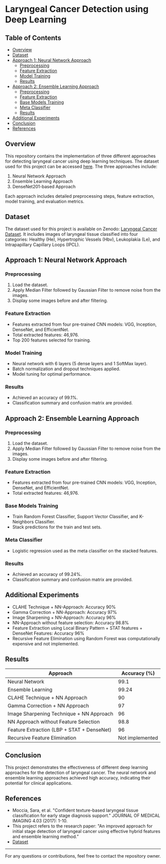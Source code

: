 # Laryngeal Cancer Detection using Deep Learning

## Table of Contents

- [Overview](#overview)
- [Dataset](#dataset)
- [Approach 1: Neural Network Approach](#approach-1-neural-network-approach)
  - [Preprocessing](#preprocessing)
  - [Feature Extraction](#feature-extraction)
  - [Model Training](#model-training)
  - [Results](#results)
- [Approach 2: Ensemble Learning Approach](#approach-2-ensemble-learning-approach)
  - [Preprocessing](#preprocessing-1)
  - [Feature Extraction](#feature-extraction-1)
  - [Base Models Training](#base-models-training)
  - [Meta Classifier](#meta-classifier)
  - [Results](#results-1)
- [Additional Experiments](#additional-experiments)
- [Conclusion](#conclusion)
- [References](#references)

## Overview

This repository contains the implementation of three different approaches for detecting laryngeal cancer using deep learning techniques. The dataset used for this project can be accessed [here](https://zenodo.org/records/1003200). The three approaches include:

1. Neural Network Approach
2. Ensemble Learning Approach
3. DenseNet201-based Approach

Each approach includes detailed preprocessing steps, feature extraction, model training, and evaluation metrics.

## Dataset

The dataset used for this project is available on Zenodo: [Laryngeal Cancer Dataset](https://zenodo.org/records/1003200). It includes images of laryngeal tissue classified into four categories: Healthy (He), Hypertrophic Vessels (Hbv), Leukoplakia (Le), and Intrapapillary Capillary Loops (IPCL).

## Approach 1: Neural Network Approach

### Preprocessing

1. Load the dataset.
2. Apply Median Filter followed by Gaussian Filter to remove noise from the images.
3. Display some images before and after filtering.

### Feature Extraction

- Features extracted from four pre-trained CNN models: VGG, Inception, DenseNet, and EfficientNet.
- Total extracted features: 46,976.
- Top 200 features selected for training.

### Model Training

- Neural network with 6 layers (5 dense layers and 1 SoftMax layer).
- Batch normalization and dropout techniques applied.
- Model tuning for optimal performance.

### Results

- Achieved an accuracy of 99.1%.
- Classification summary and confusion matrix are provided.

## Approach 2: Ensemble Learning Approach

### Preprocessing

1. Load the dataset.
2. Apply Median Filter followed by Gaussian Filter to remove noise from the images.
3. Display some images before and after filtering.

### Feature Extraction

- Features extracted from four pre-trained CNN models: VGG, Inception, DenseNet, and EfficientNet.
- Total extracted features: 46,976.

### Base Models Training

- Train Random Forest Classifier, Support Vector Classifier, and K-Neighbors Classifier.
- Stack predictions for the train and test sets.

### Meta Classifier

- Logistic regression used as the meta classifier on the stacked features.

### Results

- Achieved an accuracy of 99.24%.
- Classification summary and confusion matrix are provided.

## Additional Experiments

- CLAHE Technique + NN-Approach: Accuracy 90%
- Gamma Correction + NN-Approach: Accuracy 97%
- Image Sharpening + NN-Approach: Accuracy 96%
- NN-Approach without feature selection: Accuracy 98.8%
- Feature Extraction using Local Binary Pattern + STAT features + DenseNet Features: Accuracy 96%
- Recursive Feature Elimination using Random Forest was computationally expensive and not implemented.

## Results

| Approach                         | Accuracy (%) |
|----------------------------------|--------------|
| Neural Network                   | 99.1         |
| Ensemble Learning                | 99.24        |
| CLAHE Technique + NN Approach    | 90           |
| Gamma Correction + NN Approach   | 97           |
| Image Sharpening Technique + NN Approach | 96   |
| NN Approach without Feature Selection | 98.8  |
| Feature Extraction (LBP + STAT + DenseNet) | 96 |
| Recursive Feature Elimination    | Not implemented |


## Conclusion

This project demonstrates the effectiveness of different deep learning approaches for the detection of laryngeal cancer. The neural network and ensemble learning approaches achieved high accuracy, indicating their potential for clinical applications.

## References

- Moccia, Sara, et al. "Confident texture-based laryngeal tissue classification for early stage diagnosis support." JOURNAL OF MEDICAL IMAGING 4.03 (2017): 1-10.
- This project refers to the research paper: "An improved approach for initial stage detection of laryngeal cancer using effective hybrid features and ensemble learning method.”
- [Dataset](https://zenodo.org/records/1003200)

---

For any questions or contributions, feel free to contact the repository owner.
